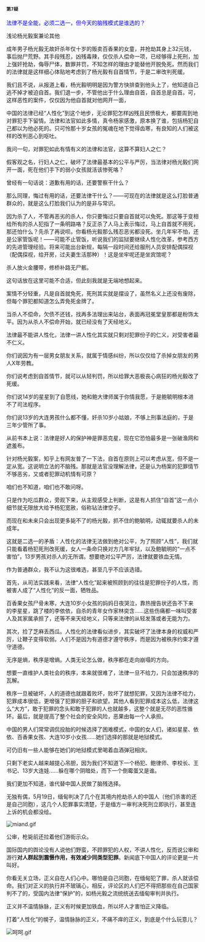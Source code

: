#### `第7疑`

<font color="blue">法律不是全能，必须二选一，但今天的脑残模式是谁选的？</font>

浅论杨光毅案兼论其他

成年男子杨光毅无故奸杀年仅十岁的贩卖百香果的女童，并抢劫其身上32元钱，事后抛尸荒野。其手段残忍，凶残毒辣，仅仅杀人偿命一项，已经够得上死刑，加上强奸抢劫，侮辱尸体，数罪并罚，不知怎样的理由才能替他开脱免死。然而我们的法律就是这样细心体贴地考虑到了杨光毅有自首情节，于是二审改判死缓。

我们且不说，从报道上看，杨光毅明明是因为警方快排查到他头上了，他知道自己逃不掉才被迫自首。我们退一步，不管他出于什么理由自首，自首总是自首。可，这样恶性的案件，仅仅因为他自首就对他网开一面，

中国的法律已经“人性化”到这个地步，无论罪犯怎样凶残且民愤极大，都要周到地对罪犯手下留情。法律和法官如此多情，真令杨家感激，原本换了谁，包括杨犯自己都以为他必死的。只可怜那十岁女孩的冤魂在地下觉得齿寒，有良知的人们被这样的改判恶心到呕吐。

我问一句，对罪犯如此有情有义的法律和法官，这算不算妇人之仁？

假客观之名，行妇人之仁，破坏了法律最基本的公平与严厉，当法律对杨光毅们网开一面，死在他们手下的弱小女孩就活该惨死咯？

曾经有一句话说：道歉有用的话，还要警察干什么？

那么同理，悔过有用的话，还要法律干什么？——可现在的法律就是这么打脸普通群众的，就是这么打脸我们认为的是非与常识。

因为杀了人，不管再恶劣的杀人，你只要悔过只要自首就可以免死。那这等于变相给所有的杀人犯指了一条明路咯？反正杀了人马上表示悔过，马上自首就不用死，那还怕什么？先杀了再说呗。你看杨光毅那么残忍恶劣都没死。坐几年牢不怕，还是公家管饭呢！——可能不止管饭，听说我们的监狱要继续人性化改革，参考西方的先进管理经验。将来可能出台新规，每隔一段时间还给服刑人员安排配偶探视（配偶探视，给开房，过夫妻生活那种）！这是坐牢呢还是坐宾馆呢？

杀人放火金腰带，修桥补路无尸骸。

这句话放在这里可能不合适，但此刻我就是无端地想起来。

案情不分轻重，凡是自首就免死，死刑其实就是摆设了，虽然名义上还没有废除，但每个罪犯都知道怎么弄免死金牌了。

当杀人不偿命，欠债不还钱，找再多法理出来站台，表面再冠冕堂皇那都是粉饰太平。因为从杀人不偿命开始，就已经没有了天经地义。

法律最不能讲人性化，法律一讲人性化其实就只剩对犯罪份子的仁义，对受害者最不仁义。

你们说因为有一层男女朋友关系，就属于情感纠纷，所以仅仅给了杀掉女朋友的男人X年劳教。

你们说考虑到自首情节，就可以从轻判罚，所以给罪大恶极丧心病狂的杨光毅改了死缓。

你们说14岁的星星到了自愿线，她和鲍大律师属于你情我愿，于是鲍毓明根本进不了司法程序。

你们说13岁的大连男孩什么都不懂，奸杀10岁小姑娘，不够上刑事法庭的，于是三年少管所了事。

从前书本上说：法律是好人的保护神是罪恶克星，现在它恐怕最多是一张破渔网和遮羞布。

针对杨光毅案，知乎上有网友普了一下法，自首在原则上可以考虑从宽，但不是一定从宽。这说明立法的不脑残。那就是法官没理解法律，还是认为杨案的犯罪情节不够恶劣，又或者犯罪动机情有可原？

咱们也不知道，咱们也不敢问呀。

只是作为吃瓜群众，旁观下来，从主观感受上判断，这是有人抓住“自首”这一点小细节就无限放大给予杨犯宽赦，俗称钻法律空子。

而现在和未来只会出现更多毙不了的杨光毅，抓不住的鲍毓明，动辄就要杀人的未成年。

这就是二选一的矛盾：人性化的法律无法做到绝对公平，为了照顾“人性”，我们就只能看着杨犯死刑改死缓，女人一条命只换对方几年牢狱，以及鲍毓明的“一点不害怕”，13岁男孩对杀人的无所谓。想要绝对公平严厉，法律就要铁血无情。

作为普通群众，我不认为这很难选，甚至几乎不应该选错。

首先，从司法实践来看，法律“人性化”起来被照顾到的往往是犯罪份子的人性，而被害人成了“人性化”的反一面，牺牲品。

百香果女孩尸骨未寒，大连10岁小女孩的妈妈日夜哭泣，靠热搜告状还告不下来的李星星，跳了楼的李依依，自杀的青年女作家林奕含……这些伤痛都一味叫受害人及其家属承担了，还等不来天经地义，只等来法律的从轻发落或者无能为力。

其次，捡了芝麻丢西瓜。人性化的法律看似进步，其实破坏了法律本身的权威和严厉，让鞭子变得软弱。人们不是因为有道德才遵守秩序，而是因为被秩序约束才遵守道德。

无序是熵，秩序是增熵。人类无论怎么做，秩序都在走向崩塌的方向。

想要一直维护人类社会的秩序，本来就很难了，法律一旦不给力，只会加速秩序的瓦解。

秩序一旦被破坏，人的道德也就跟着败坏，败坏了就想犯罪，又因为法律不给力，犯罪成本很低，更增强了犯罪的胆子和欲望。其他人看到犯罪成本这么低，法律这么“大方”，敢于犯罪的念头和敢于犯罪的人也就越多，这整个就是无尽的恶性循环。最后，就是提高了整个社会的安全风险，恶果由每一个人承担。

中国的男人们常常调侃投胎的时候选择了困难模式，中国的女人们，诸如星星、依依、百香果女孩、大连10岁小女孩……她们选择的那就是地狱模式。

可仍旧有一些人能够在她们的地狱模式里喝着血酒弹冠相庆。

只剩下老实人越来越提心吊胆，因为我们不知道下一个杨犯、鲍律师、李校长、王书记、13岁大连娃……躲在哪个阴暗处，而下一个倒霉蛋又是谁。

我们更加不知道，谁代替中国人民做了脑残选择。



无独有偶，5月19日，缅甸判决了几个在其境内抢劫杀人的中国人（他们杀害的还是自己同胞），这几个人犯罪事实清楚，于是缅方一审判决死刑立即执行，甚至连上诉的机会都没给。

![miand.gif](https://i.loli.net/2020/05/22/XLMGQVauiKvbEJA.gif)

公审，枪毙前还拉着他们游街示众。

国际国内的舆论没有人说他们野蛮，不顾罪犯的人权，不讲人性化，反而说公审和游行**对人群起到震慑作用，有效减少同类型犯罪**。新闻底下中国人的评论更是一片叫好。

你看无关立场，正义自在人们心中。哪怕是自己同胞，在缅甸犯了罪，杀人就该偿命。我们对正义的执行并不玻璃心，相反，评论区的人们巴不得把那些在自己国家判不了的，受国内法律“保护”的，如杨光毅之流统统送去缅甸审判并执行。

正义并不温情脉脉，正义有时候更加铁血，所以坏人才害怕正义降临。

打着“人性化”的幌子，温情脉脉的正义，不痛不痒的正义，到底是个什么玩意儿？

![呵呵.gif](https://i.loli.net/2020/05/22/xqc3pReowyFVtv4.gif)